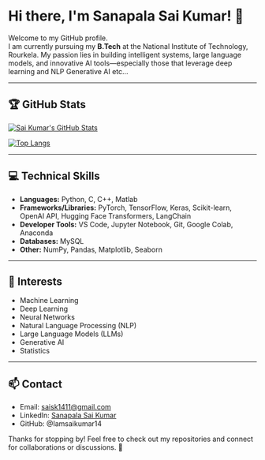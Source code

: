 # Hi there, I'm Sanapala Sai Kumar! 👋

Welcome to my GitHub profile.  
I am currently pursuing my **B.Tech** at the National Institute of Technology, Rourkela. My passion lies in building intelligent systems, large language models, and innovative AI tools—especially those that leverage deep learning and NLP Generative AI etc...

---

## 🏆 GitHub Stats

[![Sai Kumar's GitHub Stats](https://github-readme-stats.vercel.app/api?username=Iamsaikumar14&show_icons=true&include_all_commits=true&theme=algolia)](https://github.com/anuraghazra/github-readme-stats)

[![Top Langs](https://github-readme-stats.vercel.app/api/top-langs/?username=Iamsaikumar14&layout=compact&theme=algolia)](https://github.com/anuraghazra/github-readme-stats)

---

## 💻 Technical Skills

- **Languages:** Python, C, C++, Matlab
- **Frameworks/Libraries:** PyTorch, TensorFlow, Keras, Scikit-learn, OpenAI API, Hugging Face Transformers, LangChain
- **Developer Tools:** VS Code, Jupyter Notebook, Git, Google Colab, Anaconda
- **Databases:** MySQL
- **Other:** NumPy, Pandas, Matplotlib, Seaborn

---

## 🌱 Interests

- Machine Learning
- Deep Learning
- Neural Networks
- Natural Language Processing (NLP)
- Large Language Models (LLMs)
- Generative AI
- Statistics

---

## 📫 Contact

- Email: saisk1411@gmail.com
- LinkedIn: [Sanapala Sai Kumar](#) <!-- Replace # with your actual link -->
- GitHub: @Iamsaikumar14

Thanks for stopping by! Feel free to check out my repositories and connect for collaborations or discussions. 🚀


<!--
**Iamsaikumar14/Iamsaikumar14** is a ✨ _special_ ✨ repository because its `README.md` (this file) appears on your GitHub profile.

Here are some ideas to get you started:

- 🔭 I’m currently working on ...
- 🌱 I’m currently learning ...
- 👯 I’m looking to collaborate on ...
- 🤔 I’m looking for help with ...
- 💬 Ask me about ...
- 📫 How to reach me: ...
- 😄 Pronouns: ...
- ⚡ Fun fact: ...
-->
